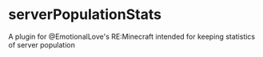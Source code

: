 # serverPopulationStats
A plugin for @EmotionalLove's RE:Minecraft intended for keeping statistics of server population
